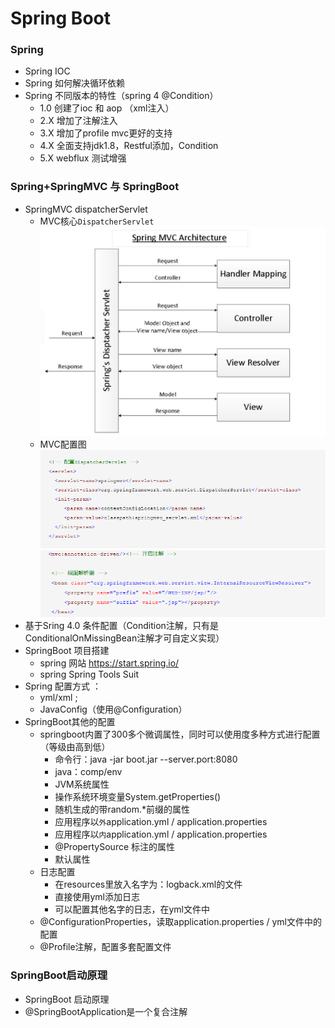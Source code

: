 Spring Boot
================
### Spring 
* Spring IOC
* Spring 如何解决循环依赖
* Spring 不同版本的特性（spring 4 @Condition）
  * 1.0 创建了ioc 和 aop （xml注入）
  * 2.X 增加了注解注入
  * 3.X 增加了profile mvc更好的支持
  * 4.X 全面支持jdk1.8，Restful添加，Condition
  * 5.X webflux 测试增强
### Spring+SpringMVC 与 SpringBoot
* SpringMVC dispatcherServlet
  * MVC核心`DispatcherServlet`
  ![disptacher](../Images/mvc_disptacher.png)
  * MVC配置图 
  ![disptacher](../Images/mvc_webxml配置.png)
  ![disptacher](../Images/mvc_view配置.png)
* 基于Sring 4.0 条件配置（Condition注解，只有是ConditionalOnMissingBean注解才可自定义实现）
* SpringBoot 项目搭建
  * spring 网站 https://start.spring.io/
  * spring Spring Tools Suit
* Spring 配置方式 ：
  * yml/xml ; 
  * JavaConfig（使用@Configuration）
* SpringBoot其他的配置
  * springboot内置了300多个微调属性，同时可以使用度多种方式进行配置（等级由高到低）
    * 命令行：java -jar boot.jar --server.port:8080
    * java：comp/env
    * JVM系统属性
    * 操作系统环境变量System.getProperties()
    * 随机生成的带random.*前缀的属性
    * 应用程序以`外`application.yml  /  application.properties
    * 应用程序以`内`application.yml  /  application.properties
    * @PropertySource 标注的属性
    * 默认属性
  * 日志配置
    * 在resources里放入名字为：logback.xml的文件
    * 直接使用yml添加日志
    * 可以配置其他名字的日志，在yml文件中
  * @ConfigurationProperties，读取application.properties / yml文件中的配置
  * @Profile注解，配置多套配置文件
### SpringBoot启动原理
* SpringBoot 启动原理
* @SpringBootApplication是一个复合注解


